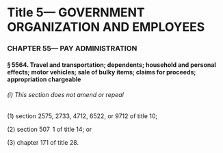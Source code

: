 
# Title 5— GOVERNMENT ORGANIZATION AND EMPLOYEES
### CHAPTER 55— PAY ADMINISTRATION
#### § 5564. Travel and transportation; dependents; household and personal effects; motor vehicles; sale of bulky items; claims for proceeds; appropriation chargeable
###### (i) This section does not amend or repeal

(1) section 2575, 2733, 4712, 6522, or 9712 of title 10;

(2) section 507  1 of title 14; or

(3) chapter 171 of title 28.
